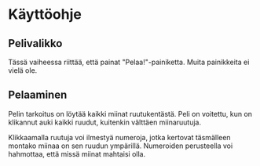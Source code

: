 # Käyttöohje

## Pelivalikko

Tässä vaiheessa riittää, että painat "Pelaa!"-painiketta. Muita painikkeita ei vielä ole.

## Pelaaminen

Pelin tarkoitus on löytää kaikki miinat ruutukentästä. Peli on voitettu, kun on klikannut auki kaikki ruudut, kuitenkin välttäen miinaruutuja.

Klikkaamalla ruutuja voi ilmestyä numeroja, jotka kertovat täsmälleen montako miinaa on sen ruudun ympärillä. Numeroiden perusteella voi hahmottaa, että missä miinat mahtaisi olla.

